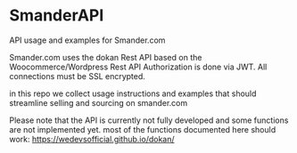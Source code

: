 # SmanderAPI
API usage and examples for Smander.com


Smander.com uses the dokan Rest API based on the Woocommerce/Wordpress Rest API
Authorization is done via JWT.
All connections must be SSL encrypted.

in this repo we collect usage instructions and examples that should streamline  selling and sourcing on smander.com

Please note that the API is currently not fully developed and some functions are not implemented yet.
most of the functions documented here should work:
https://wedevsofficial.github.io/dokan/

